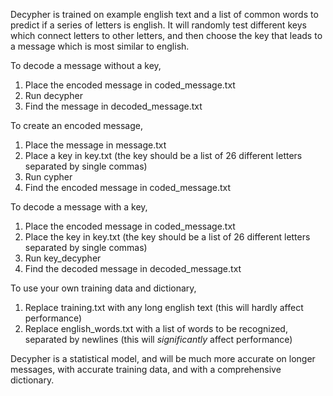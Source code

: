 Decypher is trained on example english text and a list of common words to predict if a series of letters is english.
It will randomly test different keys which connect letters to other letters, and then choose the key that leads to a message which is most similar to english.

To decode a message without a key,
1. Place the encoded message in coded_message.txt
2. Run decypher
3. Find the message in decoded_message.txt

To create an encoded message,
1. Place the message in message.txt
2. Place a key in key.txt (the key should be a list of 26 different letters separated by single commas)
3. Run cypher
4. Find the encoded message in coded_message.txt

To decode a message with a key,
1. Place the encoded message in coded_message.txt
2. Place the key in key.txt (the key should be a list of 26 different letters separated by single commas)
3. Run key_decypher
4. Find the decoded message in decoded_message.txt

To use your own training data and dictionary,
1. Replace training.txt with any long english text (this will hardly affect performance)
2. Replace english_words.txt with a list of words to be recognized, separated by newlines (this will *significantly* affect performance)

Decypher is a statistical model, and will be much more accurate on longer messages, with accurate training data, and with a comprehensive dictionary.
